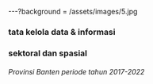 ---?background = /assets/images/5.jpg
### tata kelola data & informasi 
### sektoral dan spasial 
###### Provinsi Banten periode tahun 2017-2022


